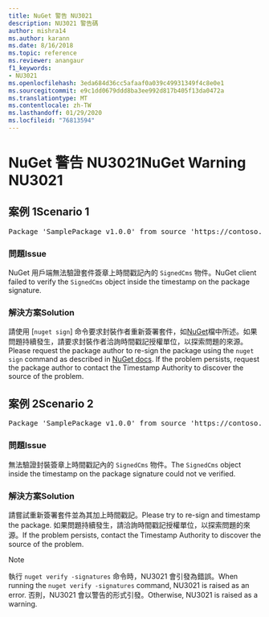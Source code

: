 ```yaml
---
title: NuGet 警告 NU3021
description: NU3021 警告碼
author: mishra14
ms.author: karann
ms.date: 8/16/2018
ms.topic: reference
ms.reviewer: anangaur
f1_keywords:
- NU3021
ms.openlocfilehash: 3eda684d36cc5afaaf0a039c49931349f4c8e0e1
ms.sourcegitcommit: e9c1dd0679ddd8ba3ee992d817b405f13da0472a
ms.translationtype: MT
ms.contentlocale: zh-TW
ms.lasthandoff: 01/29/2020
ms.locfileid: "76813594"
---
```

# <a name="nuget-warning-nu3021"></a><span data-ttu-id="e3b5a-103">NuGet 警告 NU3021</span><span class="sxs-lookup"><span data-stu-id="e3b5a-103">NuGet Warning NU3021</span></span>

## <a name="scenario-1"></a><span data-ttu-id="e3b5a-104">案例 1</span><span class="sxs-lookup"><span data-stu-id="e3b5a-104">Scenario 1</span></span>

<pre>Package 'SamplePackage v1.0.0' from source 'https://contoso.com/index.json': The primary signature's timestamp signature validation failed.</pre>

### <a name="issue"></a><span data-ttu-id="e3b5a-105">問題</span><span class="sxs-lookup"><span data-stu-id="e3b5a-105">Issue</span></span>

<span data-ttu-id="e3b5a-106">NuGet 用戶端無法驗證套件簽章上時間戳記內的 `SignedCms` 物件。</span><span class="sxs-lookup"><span data-stu-id="e3b5a-106">NuGet client failed to verify the `SignedCms` object inside the timestamp on the package signature.</span></span>


### <a name="solution"></a><span data-ttu-id="e3b5a-107">解決方案</span><span class="sxs-lookup"><span data-stu-id="e3b5a-107">Solution</span></span>

<span data-ttu-id="e3b5a-108">請使用 [`nuget sign`] 命令要求封裝作者重新簽署套件，如[NuGet](../../create-packages/sign-a-package.md)檔中所述。如果問題持續發生，請要求封裝作者洽詢時間戳記授權單位，以探索問題的來源。</span><span class="sxs-lookup"><span data-stu-id="e3b5a-108">Please request the package author to re-sign the package using the `nuget sign` command as described in [NuGet docs](../../create-packages/sign-a-package.md). If the problem persists, request the package author to contact the Timestamp Authority to discover the source of the problem.</span></span>



## <a name="scenario-2"></a><span data-ttu-id="e3b5a-109">案例 2</span><span class="sxs-lookup"><span data-stu-id="e3b5a-109">Scenario 2</span></span>

<pre>Package 'SamplePackage v1.0.0' from source 'https://contoso.com/index.json': The timestamp signature validation failed.</pre>

### <a name="issue"></a><span data-ttu-id="e3b5a-110">問題</span><span class="sxs-lookup"><span data-stu-id="e3b5a-110">Issue</span></span>

<span data-ttu-id="e3b5a-111">無法驗證封裝簽章上時間戳記內的 `SignedCms` 物件。</span><span class="sxs-lookup"><span data-stu-id="e3b5a-111">The `SignedCms` object inside the timestamp on the package signature could not ve verified.</span></span>


### <a name="solution"></a><span data-ttu-id="e3b5a-112">解決方案</span><span class="sxs-lookup"><span data-stu-id="e3b5a-112">Solution</span></span>

<span data-ttu-id="e3b5a-113">請嘗試重新簽署套件並為其加上時間戳記。</span><span class="sxs-lookup"><span data-stu-id="e3b5a-113">Please try to re-sign and timestamp the package.</span></span> <span data-ttu-id="e3b5a-114">如果問題持續發生，請洽詢時間戳記授權單位，以探索問題的來源。</span><span class="sxs-lookup"><span data-stu-id="e3b5a-114">If the problem persists, contact the Timestamp Authority to discover the source of the problem.</span></span>


> [!Note]
> <span data-ttu-id="e3b5a-115">執行 `nuget verify -signatures` 命令時，NU3021 會引發為錯誤。</span><span class="sxs-lookup"><span data-stu-id="e3b5a-115">When running the `nuget verify -signatures` command, NU3021 is raised as an error.</span></span> <span data-ttu-id="e3b5a-116">否則，NU3021 會以警告的形式引發。</span><span class="sxs-lookup"><span data-stu-id="e3b5a-116">Otherwise, NU3021 is raised as a warning.</span></span>
